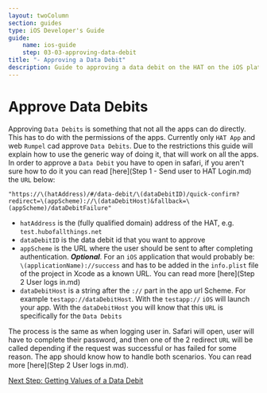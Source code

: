 ```yaml
---
layout: twoColumn
section: guides
type: iOS Developer's Guide
guide: 
    name: ios-guide
    step: 03-03-approving-data-debit
title: "- Approving a Data Debit"
description: Guide to approving a data debit on the HAT on the iOS platform
---
```


# Approve Data Debits

Approving `Data Debits` is something that not all the apps can do directly. This has to do with the permissions of the apps. Currently only `HAT App` and web `Rumpel` cad approve `Data Debits`. Due to the restrictions this guide will explain how to use the generic way of doing it, that will work on all the apps. In order to approve a `Data Debit` you have to open in safari, if you aren't sure how to do it you can read [here](Step 1 - Send user to HAT Login.md) the `URL` below:

```javascriptnoselect
"https://\(hatAddress)/#/data-debit/\(dataDebitID)/quick-confirm?redirect=\(appScheme)://\(dataDebitHost)&fallback=\(appScheme)/dataDebitFailure"
```

* `hatAddress` is the (fully qualified domain) address of the HAT, e.g. `test.hubofallthings.net`
* `dataDebitID` is the data debit id that you want to approve
* `appScheme` is the URL where the user should be sent to after completing authentication. ***Optional***. For an `iOS` application that would probably be: `\(applicationName)://success` and has to be added in the `info.plist` file of the project in Xcode as a known URL. You can read more [here](Step 2 User logs in.md)
* `dataDebitHost` is a string after the `://` part in the app url Scheme. For example `testapp://dataDebitHost`. With the `testapp://` `iOS` will launch your app. With the `dataDebitHost` you will know that this `URL` is specifically for the `Data Debits`

The process is the same as when logging user in. Safari will open, user will have to complete their password, and then one of the 2 redirect `URL` will be called depending if the request was successful or has failed for some reason. The app should know how to handle both scenarios. You can read more [here](Step 2 User logs in.md).

<nav class="pager-nav">
<a href="" style="display:none;"></a>
<a href="03-04-get-data-debit-values.html">Next Step: Getting Values of a Data Debit</a>
</nav>